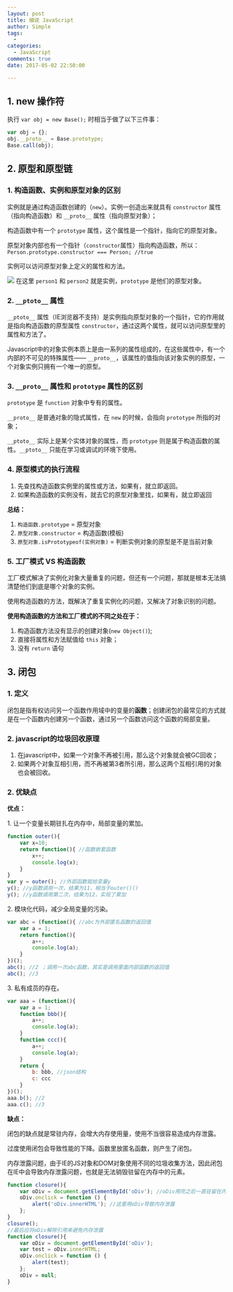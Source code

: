 ```yaml
---
layout: post
title: 细说 JavaScript
author: Simple
tags:
  -
categories:
  - JavaScript
comments: true
date: 2017-05-02 22:50:00

---
```


## 1. new 操作符

执行 `var obj = new Base();` 时相当于做了以下三件事：

``` javascript
var obj = {};
obj.__proto__ = Base.prototype;
Base.call(obj);
```

<!-- more -->

## 2. 原型和原型链

### 1. 构造函数、实例和原型对象的区别

实例就是通过构造函数创建的（`new`）。实例一创造出来就具有 `constructor` 属性（指向构造函数）和 `__proto__` 属性（指向原型对象）；

构造函数中有一个 `prototype` 属性，这个属性是一个指针，指向它的原型对象。

原型对象内部也有一个指针（`constructor`属性）指向构造函数，所以：`Person.prototype.constructor === Person; //true`

实例可以访问原型对象上定义的属性和方法。

![](http://box.kancloud.cn/2016-05-20_573ed07addb26.png)
在这里 `person1` 和 `person2` 就是实例，`prototype` 是他们的原型对象。

### 2. `__ptoto__` 属性

`__ptoto__` 属性（IE浏览器不支持）是实例指向原型对象的一个指针，它的作用就是指向构造函数的原型属性 `constructor`，通过这两个属性，就可以访问原型里的属性和方法了。

Javascript中的对象实例本质上是由一系列的属性组成的，在这些属性中，有一个内部的不可见的特殊属性—— `__proto__`，该属性的值指向该对象实例的原型，一个对象实例只拥有一个唯一的原型。

### 3. `__proto__` 属性和 `prototype` 属性的区别

`prototype` 是 `function` 对象中专有的属性。

`__proto__` 是普通对象的隐式属性，在 `new` 的时候，会指向 `prototype` 所指的对象；

`__ptoto__` 实际上是某个实体对象的属性，而 `prototype` 则是属于构造函数的属性。`__ptoto__` 只能在学习或调试的环境下使用。

### 4. 原型模式的执行流程

1. 先查找构造函数实例里的属性或方法，如果有，就立即返回。
2. 如果构造函数的实例没有，就去它的原型对象里找，如果有，就立即返回

**总结：**

1. `构造函数.prototype` = 原型对象
2. `原型对象.constructor` = 构造函数(模板)
3. `原型对象.isPrototypeof(实例对象)` = 判断实例对象的原型是不是当前对象

### 5. 工厂模式 VS 构造函数

工厂模式解决了实例化对象大量重复的问题，但还有一个问题，那就是根本无法搞清楚他们到底是哪个对象的实例。

使用构造函数的方法，既解决了重复实例化的问题，又解决了对象识别的问题。

**使用构造函数的方法和工厂模式的不同之处在于：**

1. 构造函数方法没有显示的创建对象(`new Object()`);
2. 直接将属性和方法赋值给 `this` 对象；
3. 没有 `return` 语句


## 3. 闭包

### 1. 定义

闭包是指有权访问另一个函数作用域中的变量的**函数**；创建闭包的最常见的方式就是在一个函数内创建另一个函数，通过另一个函数访问这个函数的局部变量。

### 2. javascript的垃圾回收原理

1. 在javascript中，如果一个对象不再被引用，那么这个对象就会被GC回收；
2. 如果两个对象互相引用，而不再被第3者所引用，那么这两个互相引用的对象也会被回收。

### 2. 优缺点

**优点：**

1\. 让一个变量长期驻扎在内存中，局部变量的累加。

``` javascript
function outer(){
    var x=10;
    return function(){ //函数嵌套函数
        x++;
        console.log(x);
    }
}
var y = outer(); //外部函数赋给变量y
y(); //y函数调用一次，结果为11，相当于outer()()
y(); //y函数调用第二次，结果为12，实现了累加
```

2\. 模块化代码，减少全局变量的污染。

``` javascript
var abc = (function(){ //abc为外部匿名函数的返回值
    var a = 1;
    return function(){
        a++;
        console.log(a);
    }
})();
abc(); //2 ；调用一次abc函数，其实是调用里面内部函数的返回值
abc(); //3
```

3\. 私有成员的存在。

``` javascript
var aaa = (function(){
    var a = 1;
    function bbb(){
        a++;
        console.log(a);
    }
    function ccc(){
        a++;
        console.log(a);
    }
    return {
        b: bbb, //json结构
        c: ccc
    }
})();
aaa.b(); //2
aaa.c(); //3
```

**缺点：**

闭包的缺点就是常驻内存，会增大内存使用量，使用不当很容易造成内存泄露。

过度使用闭包会导致性能的下降。函数里放匿名函数，则产生了闭包。

内存泄露问题，由于IE的JS对象和DOM对象使用不同的垃圾收集方法，因此闭包在IE中会导致内存泄露问题，也就是无法销毁驻留在内存中的元素。

``` javascript
function closure(){
    var oDiv = document.getElementById('oDiv'); //oDiv用完之后一直驻留在内存中
    oDiv.onclick = function () {
        alert('oDiv.innerHTML'); //这里用oDiv导致内存泄露
    };
}
closure();
//最后应将oDiv解除引用来避免内存泄露
function closure(){
    var oDiv = document.getElementById('oDiv');
    var test = oDiv.innerHTML;
    oDiv.onclick = function () {
        alert(test);
    };
    oDiv = null;
}
```
